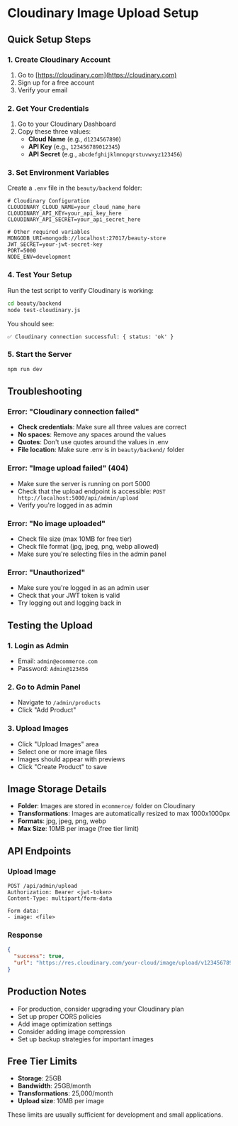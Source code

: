# Cloudinary Image Upload Setup

## Quick Setup Steps

### 1. Create Cloudinary Account
1. Go to [https://cloudinary.com](https://cloudinary.com)
2. Sign up for a free account
3. Verify your email

### 2. Get Your Credentials
1. Go to your Cloudinary Dashboard
2. Copy these three values:
   - **Cloud Name** (e.g., `d1234567890`)
   - **API Key** (e.g., `123456789012345`)
   - **API Secret** (e.g., `abcdefghijklmnopqrstuvwxyz123456`)

### 3. Set Environment Variables
Create a `.env` file in the `beauty/backend` folder:

```env
# Cloudinary Configuration
CLOUDINARY_CLOUD_NAME=your_cloud_name_here
CLOUDINARY_API_KEY=your_api_key_here
CLOUDINARY_API_SECRET=your_api_secret_here

# Other required variables
MONGODB_URI=mongodb://localhost:27017/beauty-store
JWT_SECRET=your-jwt-secret-key
PORT=5000
NODE_ENV=development
```

### 4. Test Your Setup
Run the test script to verify Cloudinary is working:

```bash
cd beauty/backend
node test-cloudinary.js
```

You should see:
```
✅ Cloudinary connection successful: { status: 'ok' }
```

### 5. Start the Server
```bash
npm run dev
```

## Troubleshooting

### Error: "Cloudinary connection failed"
- **Check credentials**: Make sure all three values are correct
- **No spaces**: Remove any spaces around the values
- **Quotes**: Don't use quotes around the values in .env
- **File location**: Make sure .env is in `beauty/backend/` folder

### Error: "Image upload failed" (404)
- Make sure the server is running on port 5000
- Check that the upload endpoint is accessible: `POST http://localhost:5000/api/admin/upload`
- Verify you're logged in as admin

### Error: "No image uploaded"
- Check file size (max 10MB for free tier)
- Check file format (jpg, jpeg, png, webp allowed)
- Make sure you're selecting files in the admin panel

### Error: "Unauthorized"
- Make sure you're logged in as an admin user
- Check that your JWT token is valid
- Try logging out and logging back in

## Testing the Upload

### 1. Login as Admin
- Email: `admin@ecommerce.com`
- Password: `Admin@123456`

### 2. Go to Admin Panel
- Navigate to `/admin/products`
- Click "Add Product"

### 3. Upload Images
- Click "Upload Images" area
- Select one or more image files
- Images should appear with previews
- Click "Create Product" to save

## Image Storage Details

- **Folder**: Images are stored in `ecommerce/` folder on Cloudinary
- **Transformations**: Images are automatically resized to max 1000x1000px
- **Formats**: jpg, jpeg, png, webp
- **Max Size**: 10MB per image (free tier limit)

## API Endpoints

### Upload Image
```
POST /api/admin/upload
Authorization: Bearer <jwt-token>
Content-Type: multipart/form-data

Form data:
- image: <file>
```

### Response
```json
{
  "success": true,
  "url": "https://res.cloudinary.com/your-cloud/image/upload/v1234567890/ecommerce/filename.jpg"
}
```

## Production Notes

- For production, consider upgrading your Cloudinary plan
- Set up proper CORS policies
- Add image optimization settings
- Consider adding image compression
- Set up backup strategies for important images

## Free Tier Limits

- **Storage**: 25GB
- **Bandwidth**: 25GB/month
- **Transformations**: 25,000/month
- **Upload size**: 10MB per image

These limits are usually sufficient for development and small applications.
